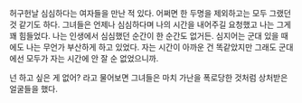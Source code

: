 허구헌날 심심하다는 여자들을 만난 적 있다. 어쩌면 한 두명을 제외하고는 모두 그랬던 것 같기도 하다. 그녀들은 언제나 심심하다며 나의 시간을 내어주길 요청했고 나는 그게 꽤 힘들었다. 나는 인생에서 심심했던 순간이 한 순간도 없거든. 심지어는 군대 있을 때에도 나는 무언가 부산하게 하고 있었다. 자는 시간이 아까운 건 똑같았지만 그래도 군대에선 모두가 자는 시간에 안 잘 순 없었으니까.

넌 하고 싶은 게 없어? 라고 물어보면 그녀들은 마치 가난을 폭로당한 것처럼 상처받은 얼굴들을 했다. 